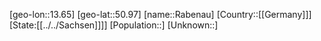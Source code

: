 ﻿---
location: [50.97,13.65]
type: City
tags:
- geo/City


SpocWebEntityId: 33591
isDeleted: false
confidential: public

---
[geo-lon::13.65]
[geo-lat::50.97]
[name::Rabenau]
[Country::[[Germany]]]
[State:[[../../Sachsen]]]]
[Population::]
[Unknown::]

